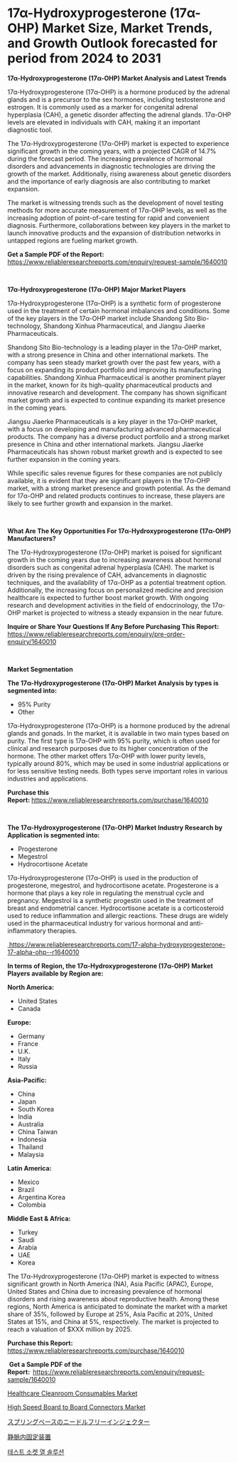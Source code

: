 <p><h1>17α-Hydroxyprogesterone (17α-OHP) Market Size, Market Trends, and Growth Outlook forecasted for period from 2024 to 2031</h1></p><p><strong>17α-Hydroxyprogesterone (17α-OHP) Market Analysis and Latest Trends</strong></p>
<p><p>17α-Hydroxyprogesterone (17α-OHP) is a hormone produced by the adrenal glands and is a precursor to the sex hormones, including testosterone and estrogen. It is commonly used as a marker for congenital adrenal hyperplasia (CAH), a genetic disorder affecting the adrenal glands. 17α-OHP levels are elevated in individuals with CAH, making it an important diagnostic tool.</p><p>The 17α-Hydroxyprogesterone (17α-OHP) market is expected to experience significant growth in the coming years, with a projected CAGR of 14.7% during the forecast period. The increasing prevalence of hormonal disorders and advancements in diagnostic technologies are driving the growth of the market. Additionally, rising awareness about genetic disorders and the importance of early diagnosis are also contributing to market expansion.</p><p>The market is witnessing trends such as the development of novel testing methods for more accurate measurement of 17α-OHP levels, as well as the increasing adoption of point-of-care testing for rapid and convenient diagnosis. Furthermore, collaborations between key players in the market to launch innovative products and the expansion of distribution networks in untapped regions are fueling market growth.</p></p>
<p><strong>Get a Sample PDF of the Report:&nbsp;</strong> <a href="https://www.reliableresearchreports.com/enquiry/request-sample/1640010">https://www.reliableresearchreports.com/enquiry/request-sample/1640010</a></p>
<p>&nbsp;</p>
<p><strong>17α-Hydroxyprogesterone (17α-OHP) Major Market Players</strong></p>
<p><p>17α-Hydroxyprogesterone (17α-OHP) is a synthetic form of progesterone used in the treatment of certain hormonal imbalances and conditions. Some of the key players in the 17α-OHP market include Shandong Sito Bio-technology, Shandong Xinhua Pharmaceutical, and Jiangsu Jiaerke Pharmaceuticals.</p><p>Shandong Sito Bio-technology is a leading player in the 17α-OHP market, with a strong presence in China and other international markets. The company has seen steady market growth over the past few years, with a focus on expanding its product portfolio and improving its manufacturing capabilities. Shandong Xinhua Pharmaceutical is another prominent player in the market, known for its high-quality pharmaceutical products and innovative research and development. The company has shown significant market growth and is expected to continue expanding its market presence in the coming years.</p><p>Jiangsu Jiaerke Pharmaceuticals is a key player in the 17α-OHP market, with a focus on developing and manufacturing advanced pharmaceutical products. The company has a diverse product portfolio and a strong market presence in China and other international markets. Jiangsu Jiaerke Pharmaceuticals has shown robust market growth and is expected to see further expansion in the coming years.</p><p>While specific sales revenue figures for these companies are not publicly available, it is evident that they are significant players in the 17α-OHP market, with a strong market presence and growth potential. As the demand for 17α-OHP and related products continues to increase, these players are likely to see further growth and expansion in the market.</p></p>
<p>&nbsp;</p>
<p><strong>What Are The Key Opportunities For 17α-Hydroxyprogesterone (17α-OHP) Manufacturers?</strong></p>
<p><p>The 17α-Hydroxyprogesterone (17α-OHP) market is poised for significant growth in the coming years due to increasing awareness about hormonal disorders such as congenital adrenal hyperplasia (CAH). The market is driven by the rising prevalence of CAH, advancements in diagnostic techniques, and the availability of 17α-OHP as a potential treatment option. Additionally, the increasing focus on personalized medicine and precision healthcare is expected to further boost market growth. With ongoing research and development activities in the field of endocrinology, the 17α-OHP market is projected to witness a steady expansion in the near future.</p></p>
<p><strong>Inquire or Share Your Questions If Any Before Purchasing This Report:</strong> <a href="https://www.reliableresearchreports.com/enquiry/pre-order-enquiry/1640010">https://www.reliableresearchreports.com/enquiry/pre-order-enquiry/1640010</a></p>
<p>&nbsp;</p>
<p><strong>Market Segmentation</strong></p>
<p><strong>The 17α-Hydroxyprogesterone (17α-OHP) Market Analysis by types is segmented into:</strong></p>
<p><ul><li>95% Purity</li><li>Other</li></ul></p>
<p><p>17α-Hydroxyprogesterone (17α-OHP) is a hormone produced by the adrenal glands and gonads. In the market, it is available in two main types based on purity. The first type is 17α-OHP with 95% purity, which is often used for clinical and research purposes due to its higher concentration of the hormone. The other market offers 17α-OHP with lower purity levels, typically around 80%, which may be used in some industrial applications or for less sensitive testing needs. Both types serve important roles in various industries and applications.</p></p>
<p><strong>Purchase this Report:&nbsp;</strong><a href="https://www.reliableresearchreports.com/purchase/1640010">https://www.reliableresearchreports.com/purchase/1640010</a></p>
<p>&nbsp;</p>
<p><strong>The 17α-Hydroxyprogesterone (17α-OHP) Market Industry Research by Application is segmented into:</strong></p>
<p><ul><li>Progesterone</li><li>Megestrol</li><li>Hydrocortisone Acetate</li></ul></p>
<p><p>17α-Hydroxyprogesterone (17α-OHP) is used in the production of progesterone, megestrol, and hydrocortisone acetate. Progesterone is a hormone that plays a key role in regulating the menstrual cycle and pregnancy. Megestrol is a synthetic progestin used in the treatment of breast and endometrial cancer. Hydrocortisone acetate is a corticosteroid used to reduce inflammation and allergic reactions. These drugs are widely used in the pharmaceutical industry for various hormonal and anti-inflammatory therapies.</p></p>
<p><a href="https://www.reliableresearchreports.com/17-alpha-hydroxyprogesterone-17-alpha-ohp--r1640010">&nbsp;https://www.reliableresearchreports.com/17-alpha-hydroxyprogesterone-17-alpha-ohp--r1640010</a></p>
<p><strong>In terms of Region, the 17α-Hydroxyprogesterone (17α-OHP) Market Players available by Region are:</strong></p>
<p>
    <p> <strong> North America: </strong>
        <ul>
            <li>United States</li>
            <li>Canada</li>
        </ul>
        </p> 
    <p> <strong> Europe: </strong>
        <ul>
            <li>Germany</li>
            <li>France</li>
            <li>U.K.</li>
            <li>Italy</li>
            <li>Russia</li>
        </ul>
        </p> 
    <p> <strong> Asia-Pacific: </strong>
        <ul>
            <li>China</li>
            <li>Japan</li>
            <li>South Korea</li>
            <li>India</li>
            <li>Australia</li>
            <li>China Taiwan</li>
            <li>Indonesia</li>
            <li>Thailand</li>
            <li>Malaysia</li>
        </ul>
        </p> 
    <p> <strong> Latin America: </strong>
        <ul>
            <li>Mexico</li>
            <li>Brazil</li>
            <li>Argentina Korea</li>
            <li>Colombia</li>
        </ul>
        </p> 
    <p> <strong> Middle East & Africa: </strong>
        <ul>
            <li>Turkey</li>
            <li>Saudi</li>
            <li>Arabia</li>
            <li>UAE</li>
            <li>Korea</li>
        </ul>
    </p>
    </p>
<p><p>The 17α-Hydroxyprogesterone (17α-OHP) market is expected to witness significant growth in North America (NA), Asia Pacific (APAC), Europe, United States and China due to increasing prevalence of hormonal disorders and rising awareness about reproductive health. Among these regions, North America is anticipated to dominate the market with a market share of 35%, followed by Europe at 25%, Asia Pacific at 20%, United States at 15%, and China at 5%, respectively. The market is projected to reach a valuation of $XXX million by 2025.</p></p>
<p><strong>Purchase this Report: </strong><a href="https://www.reliableresearchreports.com/purchase/1640010">https://www.reliableresearchreports.com/purchase/1640010</a></p>
<p>&nbsp;<strong>Get a Sample PDF of the Report:&nbsp;&nbsp;</strong><a href="https://www.reliableresearchreports.com/enquiry/request-sample/1640010">https://www.reliableresearchreports.com/enquiry/request-sample/1640010</a></p>
<p><strong></strong></p>
<p><p><a href="https://github.com/angeliabkratze/Market-Research-Report-List-1/blob/main/healthcare-cleanroom-consumables-market.md">Healthcare Cleanroom Consumables Market</a></p><p><a href="https://issuu.com/reportprime-2/docs/high-speed-board-to-board-connector_9b9b9d78107577">High Speed Board to Board Connectors Market</a></p><p><a href="https://github.com/mcbeesbxa270/Market-Research-Report-List-2/blob/main/1791491101142.md">スプリングベースのニードルフリーインジェクター</a></p><p><a href="https://github.com/ksxzwxabcuynh011/Market-Research-Report-List-2/blob/main/5524121101141.md">静脈内固定装置</a></p><p><a href="https://github.com/vsckjg50460/Market-Research-Report-List-2/blob/main/885520297044.md">테스트 소켓 열 솔루션</a></p></p>